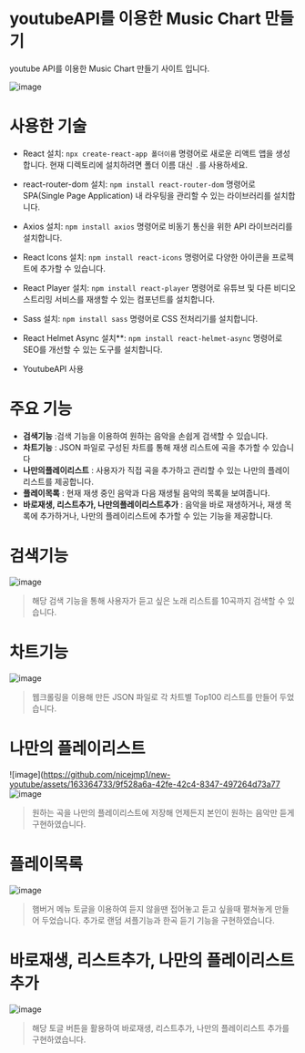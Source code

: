# youtubeAPI를 이용한 Music Chart 만들기
youtube API를 이용한 Music Chart 만들기 사이트 입니다. 

![image](https://github.com/nicejmp1/new-youtube/assets/163364733/3a16d19c-f394-4ca9-93cf-6a0308258106)

# 사용한 기술 
- React 설치: `npx create-react-app 폴더이름` 명령어로 새로운 리액트 앱을 생성합니다. 현재 디렉토리에 설치하려면 폴더 이름 대신 `.`를 사용하세요.

- react-router-dom 설치: `npm install react-router-dom` 명령어로 SPA(Single Page Application) 내 라우팅을 관리할 수 있는 라이브러리를 설치합니다.

- Axios 설치: `npm install axios` 명령어로 비동기 통신을 위한 API 라이브러리를 설치합니다.

- React Icons 설치: `npm install react-icons` 명령어로 다양한 아이콘을 프로젝트에 추가할 수 있습니다.

- React Player 설치: `npm install react-player` 명령어로 유튜브 및 다른 비디오 스트리밍 서비스를 재생할 수 있는 컴포넌트를 설치합니다.

- Sass 설치: `npm install sass` 명령어로 CSS 전처리기를 설치합니다.

- React Helmet Async 설치**: `npm install react-helmet-async` 명령어로 SEO를 개선할 수 있는 도구를 설치합니다.

- YoutubeAPI 사용

# 주요 기능
- **검색기능** :검색 기능을 이용하여 원하는 음악을 손쉽게 검색할 수 있습니다.
- **차트기능** : JSON 파일로 구성된 차트를 통해 재생 리스트에 곡을 추가할 수 있습니다
- **나만의플레이리스트** : 사용자가 직접 곡을 추가하고 관리할 수 있는 나만의 플레이리스트를 제공합니다.
- **플레이목록** : 현재 재생 중인 음악과 다음 재생될 음악의 목록을 보여줍니다.
- **바로재생, 리스트추가, 나만의플레이리스트추가** :  음악을 바로 재생하거나, 재생 목록에 추가하거나, 나만의 플레이리스트에 추가할 수 있는 기능을 제공합니다.

# 검색기능 
![image](https://github.com/nicejmp1/new-youtube/assets/163364733/3178e72a-7e4b-4c60-a439-4cfba832a5d6)
> 해당 검색 기능을 통해 사용자가 듣고 싶은 노래 리스트를 10곡까지 검색할 수 있습니다.


# 차트기능 
![image](https://github.com/nicejmp1/new-youtube/assets/163364733/e8657061-8299-4a2a-b339-321f646c6593)
> 웹크롤링을 이용해 만든 JSON 파일로 각 차트별 Top100 리스트를 만들어 두었습니다.

# 나만의 플레이리스트 
![image](https://github.com/nicejmp1/new-youtube/assets/163364733/9f528a6a-42fe-42c4-8347-497264d73a77
![image](https://github.com/nicejmp1/new-youtube/assets/163364733/bb8d463e-1d4d-4007-b508-b7075a746cbb)
> 원하는 곡을 나만의 플레이리스트에 저장해 언제든지 본인이 원하는 음악만 듣게 구현하였습니다.
# 플레이목록 
![image](https://github.com/nicejmp1/new-youtube/assets/163364733/440db274-1d2e-4cde-b66e-30b845fe8ea8)
> 햄버거 메뉴 토글을 이용하여 듣지 않을땐 접어놓고 듣고 싶을때 펼쳐놓게 만들어 두었습니다. 추가로 랜덤 셔플기능과 한곡 듣기 기능을 구현하였습니다.

# 바로재생, 리스트추가, 나만의 플레이리스트 추가
![image](https://github.com/nicejmp1/new-youtube/assets/163364733/4fda7d39-90e2-4628-8914-3538ca579018)
> 해당 토글 버튼을 활용하여 바로재생, 리스트추가, 나만의 플레이리스트 추가를 구현하였습니다.




